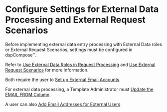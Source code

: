 # Configure Settings for External Data Processing and External Request Scenarios

Before implementing external data entry processing with External Data
roles or External Request Scenarios, settings must be configured in
dspCompose™.

Refer to [Use External Data Roles in Request
Processing](../Use_Cases/Use_External_Data_Roles_in_Request_Processing.htm)
and [Use External Request
Scenarios](../Use_Cases/Use_External_Request_Scenarios.htm) for more
information.

Both require the user to [Set up External Email
Accounts](Set_up_an_External_Data_Email_Account.htm).

For external data processing, a Template Administrator must [Update the
EMAIL FROM Column](Update_the_EMAIL_FROM_Column.htm).

A user can also [Add Email Addresses for External
Users](Add_Email_Addresses_for_External_Users.htm).
